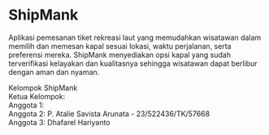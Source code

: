 # ShipMank
Aplikasi pemesanan tiket rekreasi laut yang memudahkan wisatawan dalam memilih dan memesan kapal sesuai lokasi, waktu perjalanan, serta preferensi mereka. ShipMank menyediakan opsi kapal yang sudah terverifikasi kelayakan dan kualitasnya sehingga wisatawan dapat berlibur dengan aman dan nyaman.

Kelompok ShipMank<br>
Ketua Kelompok:<br>
Anggota 1:<br>
Anggota 2: P. Atalie Savista Arunata - 23/522436/TK/57668<br>
Anggota 3: Dhafarel Hariyanto<br>
